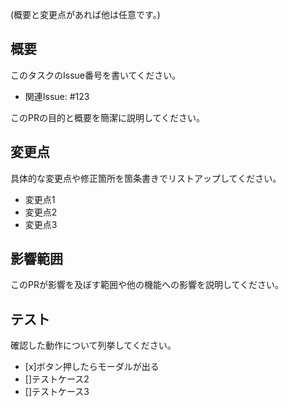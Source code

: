 (概要と変更点があれば他は任意です。)
## 概要
このタスクのIssue番号を書いてください。
- 関連Issue: #123

このPRの目的と概要を簡潔に説明してください。

## 変更点

具体的な変更点や修正箇所を箇条書きでリストアップしてください。

- 変更点1
- 変更点2
- 変更点3

## 影響範囲

このPRが影響を及ぼす範囲や他の機能への影響を説明してください。

## テスト

確認した動作について列挙してください。

- [x]ボタン押したらモーダルが出る
- []テストケース2
- []テストケース3
